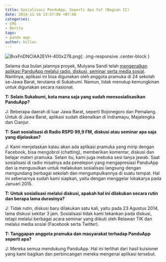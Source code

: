 ```yaml
---
title: Sosialisasi PanduApp, Seperti Apa Ya? (Bagian II)
date: 2014-11-16 13:57:00 +07:00
categories:
- CMS
- Berita
tags:
- pandu app
author: hillun
---
```


![BvxFnDNCIAA2EVH-400x278.png](/uploads/BvxFnDNCIAA2EVH-400x278.png){: .img-responsive .center-block }

Selama dua bulan jalannya proyek, Mulyana Sandi telah [mengenalkan aplikasi PanduApp melalui radio, diskusi, seminar serta media sosial](http://ciptamedia.org/sosialisasi-panduapp-seperti-apa-ya-bagian-i/). Nantinya, aplikasi ini bisa digunakan oleh anggota pramuka di 24 sekolah se-Jawa Barat, terutama di Sukabumi. Namun, tidak menutup kemungkinan untuk digunakan secara nasional.

**T: Selain Sukabumi, kota mana saja yang sudah mensosialisasikan PanduApp?**

J: Beberapa daerah di luar Jawa Barat, seperti Bojonegoro dan Pemalang. Untuk di Jawa Barat, aplikasi sudah dikenalkan di Indramayu, Majalengka dan Cianjur.

**T: Saat sosialisasi di Radio RSPD 99,9 FM, diskusi atau seminar apa saja yang dijelaskan?**

J: Kami menjelaskan kalau akan ada aplikasi pramuka yang mirip dengan Facebook, bisa mengobrol (chatting), memberikan komentar, diskusi dan belajar materi pramuka. Selain itu, kami juga mebuka sesi tanya jawab. Saat sosialisasi di radio misalnya ada penelepon yang mengapresiasi PanduApp dan ia mengusulkan untuk melakukan sosialisasi langsung dengan mengundang berbagai sekolah dan mengumpulkannya di suatu tempat. Hal ini sebenarnya sudah kami siapkan, yaitu dengan menggelar lokakarya pada Januari 2015.

**T: Untuk sosialisasi melalui diskusi, apakah hal ini dilakukan secara rutin dan berapa lama durasinya?**

J: Tidak rutin, diskusi baru dilakukan satu kali, yaitu pada 23 Agustus 2014, lama diskusi sekitar 3 jam. Sosialisasi tidak kami tekankan pada diskusi, tetapi melalui berbagai acara seminar yang diikuti oleh Relawan TIK dan melalui media sosial (Facebook serta Twitter).

**T: Tanggapan anggota pramuka dan masyarakat terhadap PanduApp seperti apa?**

J: Mereka semua mendukung PanduApp. Hal ini terlihat dari hasil kuisioner yang kami bagikan dan perbincangan mereka mengenai aplikasi tersebut.